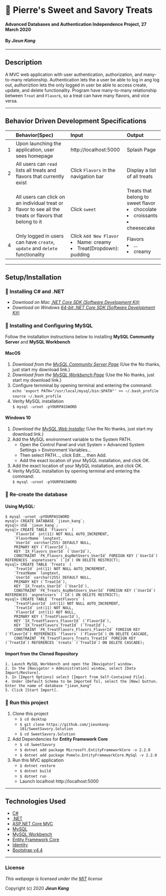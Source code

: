 # :lollipop: Pierre's Sweet and Savory Treats

#### Advanced Databases and Authentication Independence Project, 27 March 2020
 
#### By **_Jieun Kang_**

---

## Description
A MVC web application with user authentication, authorization, and many-to-many relationship. Authentication lets the a user be able to log in ang log out, authoriztion lets the only logged in user be able to access create, update, and delete functionality. Program have many-to-many relationship between `Treat` and `Flavor`s, so a treat can have many flavors, and vice versa.

---

## Behavior Driven Development Specifications
|| Behavior(Spec)  | Input   | Output  |
|---| :---------------- | :----- | :----- |
|1| Upon launching the application, user sees homepage | http://localhost:5000 | Splash Page |
|2| All users can `read` lists all treats and flavors that currently exist | Click `Flavors` in the navigation bar | Display a list of all treats |
|3| All users can click on an individual treat or flavor to see all the treats or flavors that belong to it | Click `sweet` | Treats that belong to sweet flavor <li>chocolate</li><li>croissants</li><li>cheesecake</li>|
|4| Only logged in users can have `create`, `update` and `delete` functionality | Click `Add New Flavor` <li> Name: creamy </li><li> Treat(Dropdown): pudding  </li>| Flavors <li>...</li><li>creamy</li> |

---

## Setup/Installation 
### :small_orange_diamond: Installing C# and .NET

* _Download on Mac [.NET Core SDK (Software Development Kit)](https://dotnet.microsoft.com/download/dotnet-core/thank-you/sdk-2.2.106-macos-x64-installer)_
* _Download on Windows [64-bit .NET Core SDK (Software Development Kit)](https://dotnet.microsoft.com/download/dotnet-core/thank-you/sdk-2.2.203-windows-x64-installer)_

### :small_orange_diamond: Installing and Configuring MySQL
Follow the installation instructions below to installing **MySQL Community Server** and **MySQL Workbench**
#### MacOS  

1. _Download from the [MySQL Community Server Page](https://dev.mysql.com/downloads/file/?id=484914)_ (Use the No thanks, just start my download link.)
2. _Download from the [MySQL Workbench Page](https://dev.mysql.com/downloads/file/?id=484391)_ (Use the No thanks, just start my download link.)
3. Configure ternminal by opening terminal and entering the command: <br>`echo 'export PATH="/usr/local/mysql/bin:$PATH"' >> ~/.bash_profile`<br>`source ~/.bash_profile` 
4. Verity MySQL installation <br>`$ mysql -uroot -pYOURPASSWORD`

#### Windows 10

1. _Download the [MySQL Web Installer](https://dev.mysql.com/downloads/file/?id=484919)_ (Use the No thanks, just start my download link.)
2. Add the MySQL environment variable to the System PATH.
    * Open the Control Panel and visit System > Advanced System Settings > Environment Variables...
    * Then select PATH..., click Edit..., then Add.
    * Add the exact location of your MySQL installation, and click OK.
3. Add the exact location of your MySQL installation, and click OK.
4. Verity MySQL installation by opening terminal and entering the command: <br>`$ mysql -uroot -pYOURPASSWORD`

### :small_orange_diamond: Re-create the database
#### Using MySQL:
```
$ mysql -uroot -pYOURPASSWORD
mysql> CREATE DATABASE `jieun_kang`;
mysql> USE `jieun_kang`; 
mysql> CREATE TABLE `Flavors` (
    `FlavorId` int(11) NOT NULL AUTO_INCREMENT,
    `FlavorName` longtext,
    `UserId` varchar(255) DEFAULT NULL,
    PRIMARY KEY (`FlavorId`),
    KEY `IX_Flavors_UserId` (`UserId`),
    CONSTRAINT `FK_Flavors_AspNetUsers_UserId` FOREIGN KEY (`UserId`) REFERENCES `aspnetusers` (`Id`) ON DELETE RESTRICT);
mysql> CREATE TABLE `Treats` (
    `TreatId` int(11) NOT NULL AUTO_INCREMENT,
    `TreatName` longtext,
    `UserId` varchar(255) DEFAULT NULL,
    PRIMARY KEY (`TreatId`),
    KEY `IX_Treats_UserId` (`UserId`),
    CONSTRAINT `FK_Treats_AspNetUsers_UserId` FOREIGN KEY (`UserId`) REFERENCES `aspnetusers` (`Id`) ON DELETE RESTRICT);
mysql> CREATE TABLE `TreatFlavors` (
    `TreatFlavorId` int(11) NOT NULL AUTO_INCREMENT,
    `TreatId` int(11) NOT NULL,
    `FlavorId` int(11) NOT NULL,
    PRIMARY KEY (`TreatFlavorId`),
    KEY `IX_TreatFlavors_FlavorId` (`FlavorId`),
    KEY `IX_TreatFlavors_TreatId` (`TreatId`),
    CONSTRAINT `FK_TreatFlavors_Flavors_FlavorId` FOREIGN KEY (`FlavorId`) REFERENCES `flavors` (`FlavorId`) ON DELETE CASCADE,
    CONSTRAINT `FK_TreatFlavors_Treats_TreatId` FOREIGN KEY (`TreatId`) REFERENCES `treats` (`TreatId`) ON DELETE CASCADE);
```

#### Import from the Cloned Repository
```
1. Launch MySQL Workbench and open the [Navigator] window.
2. In the [Navigator > Administration] window, select [Data Import/Restore].
3. In [Import Options] select [Import from Self-Contained File].
4. Under [Default Schema to be Imported To], select the [New] button. Enter the name of database "jieun_kang"
5. Click [Start Import].    
```

### :small_orange_diamond: Run this project

1. Clone this project
    * `$ cd desktop`
    * `$ git clone https://github.com/jieunkang-101/SweetSavory.Solution`
    * `$ cd SweetSavory.Solution`
2. Add Dependencies for **Entity Framework Core**   
    * `$ cd SweetSavory`
    * `$ dotnet add package Microsoft.EntityFrameworkCore -v 2.2.0`
    * `$ dotnet add package Pomelo.EntityFrameworkCore.MySql -v 2.2.0`
3. Run this MVC application    
    * `$ dotnet restore` 
    * `$ dotnet build` 
    * `$ dotnet run` 
    * Launch localhost http://localhost:5000

---

## Technologies Used
* [C#](https://docs.microsoft.com/en-us/dotnet/csharp/)
* [.NET](https://dotnet.microsoft.com/)
* [ASP.NET Core MVC](https://docs.microsoft.com/en-us/aspnet/core/mvc/overview?view=aspnetcore-3.1)
* [MySQL](https://www.mysql.com/)
* [MySQL Workbench](https://www.mysql.com/products/workbench/)
* [Entity Framework Core](https://docs.microsoft.com/en-us/aspnet/core/data/ef-mvc/intro?view=aspnetcore-2.2)
* [Identity](https://docs.microsoft.com/en-us/aspnet/core/security/authentication/identity?view=aspnetcore-2.2&tabs=visual-studio)
* [Bootstrap v4.4](https://getbootstrap.com/docs/4.4/getting-started/introduction/)

---

### License

*This webpage is licensed under the [MIT](https://en.wikipedia.org/wiki/MIT_License) license*

Copyright (c) 2020 **_Jieun Kang_**
